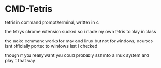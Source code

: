 # CMD-Tetris
tetris in command prompt/terminal, written in c

the tetrys chrome extension sucked so i made my own tetris to play in class

the make command works for mac and linux but not for windows; ncurses isnt officially ported to windows last i checked

though if you really want you could probably ssh into a linux system and play it that way
